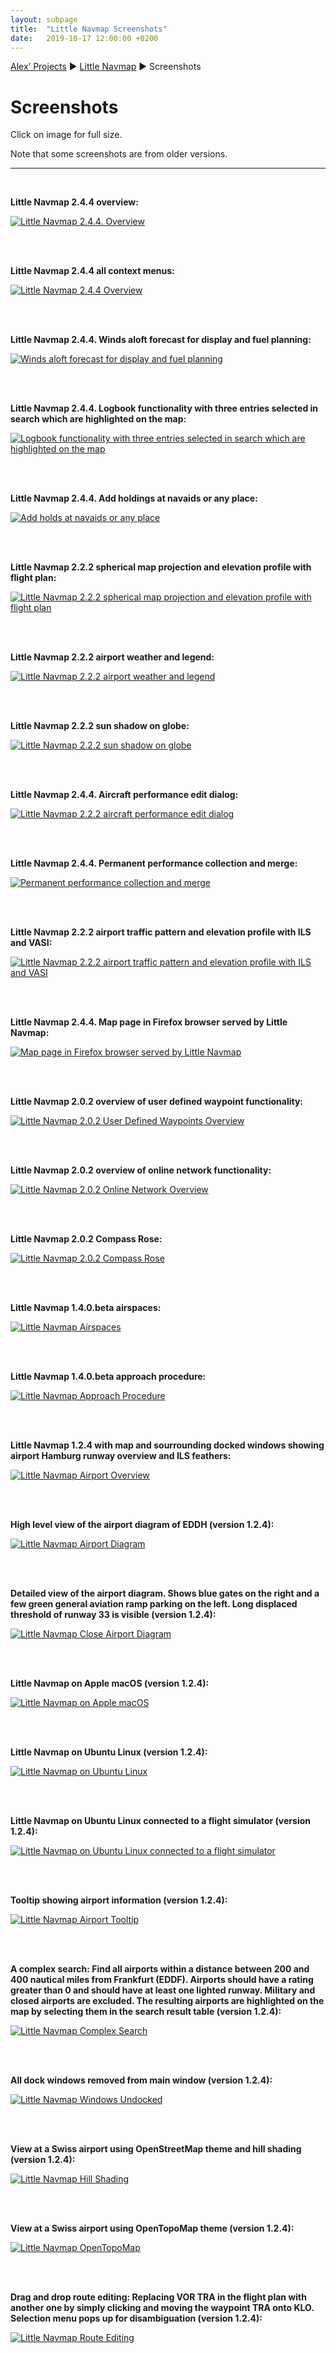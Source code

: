 ```yaml
---
layout: subpage
title:  "Little Navmap Screenshots"
date:   2019-10-17 12:00:00 +0200
---
```

[Alex’ Projects](index.html) ►  [Little Navmap](littlenavmap.html) ► Screenshots

# Screenshots

Click on image for full size.

Note that some screenshots are from older versions.

<hr/>

<br/>

**Little Navmap 2.4.4 overview:**

[![Little Navmap 2.4.4. Overview](assets/images/overview.jpg)](assets/images/overview.jpg)

<br/><br/>

**Little Navmap 2.4.4 all context menus:**

[![Little Navmap 2.4.4 Overview](assets/images/contextmenus.jpg)](assets/images/contextmenus.jpg)

<br/><br/>

**Little Navmap 2.4.4. Winds aloft forecast for display and fuel planning:**

[![Winds aloft forecast for display and fuel planning](assets/images/wind.jpg)](assets/images/wind.jpg)

<br/><br/>

**Little Navmap 2.4.4. Logbook functionality with three entries selected in search which are highlighted on the map:**

[![Logbook functionality with three entries selected in search which are highlighted on the map](assets/images/logbook.jpg)](assets/images/logbook.jpg)

<br/><br/>

**Little Navmap 2.4.4. Add holdings at navaids or any place:**

[![Add holds at navaids or any place](assets/images/holding.jpg)](assets/images/holding.jpg)

<br/><br/>

**Little Navmap 2.2.2 spherical map projection and elevation profile with flight plan:**

[![Little Navmap 2.2.2 spherical map projection and elevation profile with flight plan](assets/images/spherical.jpg)](assets/images/spherical.jpg)

<br/><br/>

**Little Navmap 2.2.2 airport weather and legend:**

[![Little Navmap 2.2.2 airport weather and legend](assets/images/airportweather.jpg)](assets/images/airportweather.jpg)

<br/><br/>

**Little Navmap 2.2.2 sun shadow on globe:**

[![Little Navmap 2.2.2 sun shadow on globe](assets/images/sunshadow.jpg)](assets/images/sunshadow.jpg)

<br/><br/>

**Little Navmap 2.4.4. Aircraft performance edit dialog:**

[![Little Navmap 2.2.2 aircraft performance edit dialog](assets/images/aircraft_perf.jpg)](assets/images/aircraft_perf.jpg)

<br/><br/>

**Little Navmap 2.4.4. Permanent performance collection and merge:**

[![Permanent performance collection and merge](assets/images/merge_aircraft_perf.jpg)](assets/images/merge_aircraft_perf.jpg)

<br/><br/>

**Little Navmap 2.2.2 airport traffic pattern and elevation profile with ILS and VASI:**

[![Little Navmap 2.2.2 airport traffic pattern and elevation profile with ILS and VASI](assets/images/pattern_and_profile.jpg)](assets/images/pattern_and_profile.jpg)

<br/><br/>

**Little Navmap 2.4.4. Map page in Firefox browser served by Little Navmap:**

[![Map page in Firefox browser served by Little Navmap](assets/images/webserver_map.jpg)](assets/images/webserver_map.jpg)

<br/><br/>

**Little Navmap 2.0.2 overview of user defined waypoint functionality:**

[![Little Navmap 2.0.2 User Defined Waypoints Overview](assets/images/userpoint_overview.jpg)](assets/images/userpoint_overview.jpg)

<br/><br/>

**Little Navmap 2.0.2 overview of online network functionality:**

[![Little Navmap 2.0.2 Online Network Overview](assets/images/online_overview.jpg)](assets/images/online_overview.jpg)

<br/><br/>

**Little Navmap 2.0.2 Compass Rose:**

[![Little Navmap 2.0.2 Compass Rose](assets/images/compass_rose_aircraft.jpg)](assets/images/compass_rose_aircraft.jpg)

<br/><br/>

**Little Navmap 1.4.0.beta airspaces:**

[![Little Navmap Airspaces](assets/images/littlenavmapairspace140.jpg)](assets/images/littlenavmapairspace140.jpg)

<br/><br/>

**Little Navmap 1.4.0.beta approach procedure:**

[![Little Navmap Approach Procedure](assets/images/littlenavmapapproach.jpg)](assets/images/littlenavmapapproach.jpg)

<br/><br/>

**Little Navmap 1.2.4 with map and sourrounding docked windows showing airport Hamburg runway overview and ILS feathers:**

[![Little Navmap Airport Overview](assets/images/littlenavmap_airportoverview.jpg)](assets/images/littlenavmap_airportoverview.jpg)

<br/><br/>

**High level view of the airport diagram of EDDH (version 1.2.4):**

[![Little Navmap Airport Diagram](assets/images/littlenavmap_airportdiagram1.jpg)](assets/images/littlenavmap_airportdiagram1.jpg)

<br/><br/>

**Detailed view of the airport diagram. Shows blue gates on the right and a few green general aviation ramp parking on the left. Long displaced threshold of runway 33 is visible (version 1.2.4):**

[![Little Navmap Close Airport Diagram](assets/images/littlenavmap_airportdiagram2.jpg)](assets/images/littlenavmap_airportdiagram2.jpg)

<br/><br/>

**Little Navmap on Apple macOS (version 1.2.4):**

[![Little Navmap on Apple macOS](assets/images/littlenavmap_macos.jpg)](assets/images/littlenavmap_macos.jpg)

<br/><br/>

**Little Navmap on Ubuntu Linux (version 1.2.4):**

[![Little Navmap on Ubuntu Linux](assets/images/littlenavmap_linux.jpg)](assets/images/littlenavmap_linux.jpg)

<br/><br/>

**Little Navmap on Ubuntu Linux connected to a flight simulator (version 1.2.4):**

[![Little Navmap on Ubuntu Linux connected to a flight simulator](assets/images/littlenavmap_linux2.jpg)](assets/images/littlenavmap_linux2.jpg)

<br/><br/>

**Tooltip showing airport information (version 1.2.4):**

[![Little Navmap Airport Tooltip](assets/images/littlenavmap_tooltip.jpg)](assets/images/littlenavmap_tooltip.jpg)

<br/><br/>

**A complex search: Find all airports within a distance between 200 and 400 nautical miles from Frankfurt (EDDF). Airports should have a rating greater than 0 and should have at least one lighted runway. Military and closed airports are excluded. The resulting airports are highlighted on the map by selecting them in the search result table (version 1.2.4):**

[![Little Navmap Complex Search](assets/images/littlenavmap_complexsearch.jpg)](assets/images/littlenavmap_complexsearch.jpg)

<br/><br/>

**All dock windows removed from main window (version 1.2.4):**

[![Little Navmap Windows Undocked](assets/images/littlenavmap_undocked.jpg)](assets/images/littlenavmap_undocked.jpg)

<br/><br/>

**View at a Swiss airport using OpenStreetMap theme and hill shading (version 1.2.4):**

[![Little Navmap Hill Shading](assets/images/littlenavmap_osm_hillshading.jpg)](assets/images/littlenavmap_osm_hillshading.jpg)

<br/><br/>

**View at a Swiss airport using OpenTopoMap theme (version 1.2.4):**

[![Little Navmap OpenTopoMap](assets/images/littlenavmap_otm.jpg)](assets/images/littlenavmap_otm.jpg)

<br/><br/>

**Drag and drop route editing: Replacing VOR TRA in the flight plan with another one by simply clicking and moving the waypoint TRA onto KLO. Selection menu pops up for disambiguation (version 1.2.4):**

[![Little Navmap Route Editing](assets/images/littlenavmap_routeedit.jpg)](assets/images/littlenavmap_routeedit.jpg)


